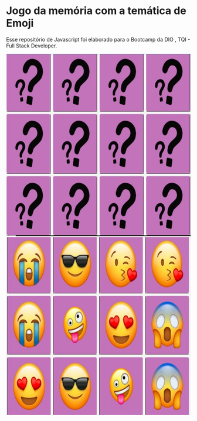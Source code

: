 <h1>Jogo da memória com a temática de Emoji</h1>
<p>Esse repositório de Javascript foi elaborado para o Bootcamp da DIO , TQI - Full Stack Developer.</p>

<img src="./img/frente.jpeg"><br>
<img src="./img/verso.jpeg">


